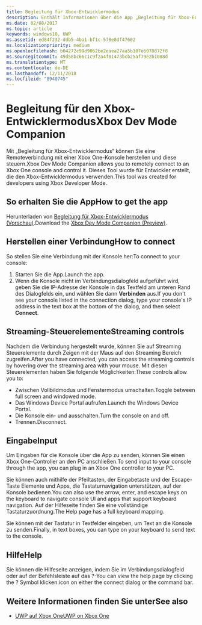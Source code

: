 ```yaml
---
title: Begleitung für Xbox-Entwicklermodus
description: Enthält Informationen über die App „Begleitung für Xbox-Entwicklermodus“.
ms.date: 02/08/2017
ms.topic: article
keywords: windows10, UWP
ms.assetid: ed84f232-ddb5-4ba1-bf1c-578e8df47602
ms.localizationpriority: medium
ms.openlocfilehash: b04272c99d9062be2eaea27aa5b107e6078872f8
ms.sourcegitcommit: 49d58bc66c1c9f2a4f81473bcb25af79e2b1088d
ms.translationtype: MT
ms.contentlocale: de-DE
ms.lasthandoff: 12/11/2018
ms.locfileid: "8940745"
---
```

# <a name="xbox-dev-mode-companion"></a><span data-ttu-id="e56c8-104">Begleitung für den Xbox-Entwicklermodus</span><span class="sxs-lookup"><span data-stu-id="e56c8-104">Xbox Dev Mode Companion</span></span>

<span data-ttu-id="e56c8-105">Mit „Begleitung für Xbox-Entwicklermodus“ können Sie eine Remoteverbindung mit einer Xbox One-Konsole herstellen und diese steuern.</span><span class="sxs-lookup"><span data-stu-id="e56c8-105">Xbox Dev Mode Companion allows you to remotely connect to an Xbox One console and control it.</span></span> <span data-ttu-id="e56c8-106">Dieses Tool wurde für Entwickler erstellt, die den Xbox-Entwicklermodus verwenden.</span><span class="sxs-lookup"><span data-stu-id="e56c8-106">This tool was created for developers using Xbox Developer Mode.</span></span>

## <a name="how-to-get-the-app"></a><span data-ttu-id="e56c8-107">So erhalten Sie die App</span><span class="sxs-lookup"><span data-stu-id="e56c8-107">How to get the app</span></span>  
<span data-ttu-id="e56c8-108">Herunterladen von [Begleitung für Xbox-Entwicklermodus (Vorschau)](https://www.microsoft.com/store/p/xbox-dev-mode-companion/9nblggh519cp).</span><span class="sxs-lookup"><span data-stu-id="e56c8-108">Download the [Xbox Dev Mode Companion (Preview)](https://www.microsoft.com/store/p/xbox-dev-mode-companion/9nblggh519cp).</span></span>

## <a name="how-to-connect"></a><span data-ttu-id="e56c8-109">Herstellen einer Verbindung</span><span class="sxs-lookup"><span data-stu-id="e56c8-109">How to connect</span></span>   
<span data-ttu-id="e56c8-110">So stellen Sie eine Verbindung mit der Konsole her:</span><span class="sxs-lookup"><span data-stu-id="e56c8-110">To connect to your console:</span></span>

1. <span data-ttu-id="e56c8-111">Starten Sie die App.</span><span class="sxs-lookup"><span data-stu-id="e56c8-111">Launch the app.</span></span>   
2. <span data-ttu-id="e56c8-112">Wenn die Konsole nicht im Verbindungsdialogfeld aufgeführt wird, geben Sie die IP-Adresse der Konsole in das Textfeld am unteren Rand des Dialogfelds ein, und wählen Sie dann **Verbinden** aus.</span><span class="sxs-lookup"><span data-stu-id="e56c8-112">If you don't see your console listed in the connection dialog, type your console's IP address in the text box at the bottom of the dialog, and then select **Connect**.</span></span>

## <a name="streaming-controls"></a><span data-ttu-id="e56c8-113">Streaming-Steuerelemente</span><span class="sxs-lookup"><span data-stu-id="e56c8-113">Streaming controls</span></span>
<span data-ttu-id="e56c8-114">Nachdem die Verbindung hergestellt wurde, können Sie auf Streaming Steuerelemente durch Zeigen mit der Maus auf den Streaming Bereich zugreifen.</span><span class="sxs-lookup"><span data-stu-id="e56c8-114">After you have connected, you can access the streaming controls by hovering over the streaming area with your mouse.</span></span> <span data-ttu-id="e56c8-115">Mit diesen Steuerelementen haben Sie folgende Möglichkeiten:</span><span class="sxs-lookup"><span data-stu-id="e56c8-115">These controls allow you to:</span></span>
* <span data-ttu-id="e56c8-116">Zwischen Vollbildmodus und Fenstermodus umschalten.</span><span class="sxs-lookup"><span data-stu-id="e56c8-116">Toggle between full screen and windowed mode.</span></span>
* <span data-ttu-id="e56c8-117">Das Windows Device Portal aufrufen.</span><span class="sxs-lookup"><span data-stu-id="e56c8-117">Launch the Windows Device Portal.</span></span>
* <span data-ttu-id="e56c8-118">Die Konsole ein- und ausschalten.</span><span class="sxs-lookup"><span data-stu-id="e56c8-118">Turn the console on and off.</span></span>
* <span data-ttu-id="e56c8-119">Trennen.</span><span class="sxs-lookup"><span data-stu-id="e56c8-119">Disconnect.</span></span>

## <a name="input"></a><span data-ttu-id="e56c8-120">Eingabe</span><span class="sxs-lookup"><span data-stu-id="e56c8-120">Input</span></span>
<span data-ttu-id="e56c8-121">Um Eingaben für die Konsole über die App zu senden, können Sie einen Xbox One-Controller an den PC anschließen.</span><span class="sxs-lookup"><span data-stu-id="e56c8-121">To send input to your console through the app, you can plug in an Xbox One controller to your PC.</span></span>   
    
<span data-ttu-id="e56c8-122">Sie können auch mithilfe der Pfeiltasten, der Eingabetaste und der Escape-Taste Elemente und Apps, die Tastaturnavigation unterstützen, auf der Konsole bedienen.</span><span class="sxs-lookup"><span data-stu-id="e56c8-122">You can also use the arrow, enter, and escape keys on the keyboard to navigate console UI and apps that support keyboard navigation.</span></span> <span data-ttu-id="e56c8-123">Auf der Hilfeseite finden Sie eine vollständige Tastaturzuordnung.</span><span class="sxs-lookup"><span data-stu-id="e56c8-123">The Help page has a full keyboard mapping.</span></span>   
   
<span data-ttu-id="e56c8-124">Sie können mit der Tastatur in Textfelder eingeben, um Text an die Konsole zu senden.</span><span class="sxs-lookup"><span data-stu-id="e56c8-124">Finally, in text boxes, you can type on your keyboard to send text to the console.</span></span>   

## <a name="help"></a><span data-ttu-id="e56c8-125">Hilfe</span><span class="sxs-lookup"><span data-stu-id="e56c8-125">Help</span></span>
<span data-ttu-id="e56c8-126">Sie können die Hilfeseite anzeigen, indem Sie im Verbindungsdialogfeld oder auf der Befehlsleiste auf das ?-</span><span class="sxs-lookup"><span data-stu-id="e56c8-126">You can view the help page by clicking the ?</span></span> <span data-ttu-id="e56c8-127">Symbol klicken.</span><span class="sxs-lookup"><span data-stu-id="e56c8-127">icon on either the connect dialog or the command bar.</span></span>

## <a name="see-also"></a><span data-ttu-id="e56c8-128">Weitere Informationen finden Sie unter</span><span class="sxs-lookup"><span data-stu-id="e56c8-128">See also</span></span>
- [<span data-ttu-id="e56c8-129">UWP auf Xbox One</span><span class="sxs-lookup"><span data-stu-id="e56c8-129">UWP on Xbox One</span></span>](index.md)
